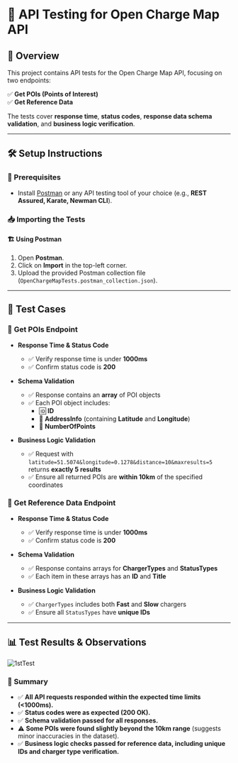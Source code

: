 # 🚀 API Testing for Open Charge Map API

## 📌 Overview
This project contains API tests for the Open Charge Map API, focusing on two endpoints:

✅ **Get POIs (Points of Interest)**  
✅ **Get Reference Data**  

The tests cover **response time**, **status codes**, **response data schema validation**, and **business logic verification**.

---

## 🛠️ Setup Instructions

### 🔹 Prerequisites
- Install [Postman](https://www.postman.com/) or any API testing tool of your choice (e.g., **REST Assured, Karate, Newman CLI**).

### 📥 Importing the Tests
#### 🏗️ **Using Postman**
1. Open **Postman**.
2. Click on **Import** in the top-left corner.
3. Upload the provided Postman collection file (`OpenChargeMapTests.postman_collection.json`).

---

## 🔎 Test Cases

### 📍 **Get POIs Endpoint**
- **Response Time & Status Code**
  - ✅ Verify response time is under **1000ms**
  - ✅ Confirm status code is **200**

- **Schema Validation**
  - ✅ Response contains an **array** of POI objects
  - ✅ Each POI object includes:
    - 🆔 **ID**
    - 📍 **AddressInfo** (containing **Latitude** and **Longitude**)
    - 🔢 **NumberOfPoints**

- **Business Logic Validation**
  - ✅ Request with `latitude=51.5074&longitude=0.1278&distance=10&maxresults=5` returns **exactly 5 results**
  - ✅ Ensure all returned POIs are **within 10km** of the specified coordinates

### 🔧 **Get Reference Data Endpoint**
- **Response Time & Status Code**
  - ✅ Verify response time is under **1000ms**
  - ✅ Confirm status code is **200**

- **Schema Validation**
  - ✅ Response contains arrays for **ChargerTypes** and **StatusTypes**
  - ✅ Each item in these arrays has an **ID** and **Title**

- **Business Logic Validation**
  - ✅ `ChargerTypes` includes both **Fast** and **Slow** chargers
  - ✅ Ensure all `StatusTypes` have **unique IDs**

---

## 📊 Test Results & Observations

![1stTest](https://github.com/user-attachments/assets/1c926272-b7f1-481c-9a3c-716f9982ac50)

### **📌 Summary**
- ✅ **All API requests responded within the expected time limits (<1000ms).** 
- ✅ **Status codes were as expected (200 OK).**
- ✅ **Schema validation passed for all responses.**
- ⚠️ **Some POIs were found slightly beyond the 10km range** (suggests minor inaccuracies in the dataset).
- ✅ **Business logic checks passed for reference data, including unique IDs and charger type verification.**
